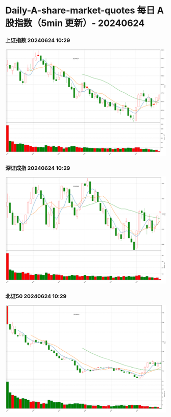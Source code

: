 
# Daily-A-share-market-quotes 每日 A 股指数（5min 更新）- 20240624

### 上证指数 20240624 10:29
![](./fig/2024/6/20240624-sh000001.png)

### 深证成指 20240624 10:29
![](./fig/2024/6/20240624-sz399001.png)

### 北证50 20240624 10:29
![](./fig/2024/6/20240624-bj899050.png)
